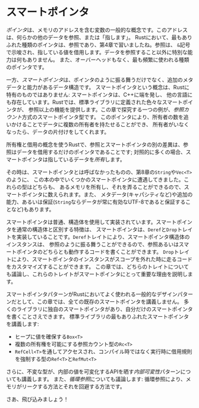 <!-- # Smart Pointers -->

# スマートポインタ

<!-- A *pointer* is a general concept for a variable that contains an address in -->
<!-- memory. This address refers to, or “points at,” some other data. The most -->
<!-- common kind of pointer in Rust is a reference, which you learned about in -->
<!-- Chapter 4. References are indicated by the `&` symbol and borrow the value they -->
<!-- point to. They don’t have any special capabilities other than referring to -->
<!-- data. Also, they don’t have any overhead and are the kind of pointer we use -->
<!-- most often. -->

*ポインタ*は、メモリのアドレスを含む変数の一般的な概念です。このアドレスは、何らかの他のデータを参照、または「指します」。
Rustにおいて、最もありふれた種類のポインタは、参照であり、第4章で習いましたね。参照は、
`&`記号で示唆され、指している値を借用します。データを参照すること以外に特別な能力は何もありません。
また、オーバーヘッドもなく、最も頻繁に使われる種類のポインタです。

<!-- *Smart pointers*, on the other hand, are data structures that not only act like -->
<!-- a pointer but also have additional metadata and capabilities. The concept of -->
<!-- smart pointers isn’t unique to Rust: smart pointers originated in C++ and exist -->
<!-- in other languages as well. In Rust, the different smart pointers defined in -->
<!-- the standard library provide functionality beyond that provided by references. -->
<!-- One example that we’ll explore in this chapter is the *reference counting* -->
<!-- smart pointer type. This pointer enables you to have multiple owners of data by -->
<!-- keeping track of the number of owners and, when no owners remain, cleaning up -->
<!-- the data. -->

一方、*スマートポインタ*は、ポインタのように振る舞うだけでなく、追加のメタデータと能力があるデータ構造です。
スマートポインタという概念は、Rustに特有のものではありません: スマートポインタは、C++に端を発し、
他の言語にも存在しています。Rustでは、標準ライブラリに定義された色々なスマートポインタが、
参照以上の機能を提供します。この章で探究する一つの例が、*参照カウント*方式のスマートポインタ型です。
このポインタにより、所有者の数を追いかけることでデータに複数の所有者を持たせることができ、
所有者がいなくなったら、データの片付けをしてくれます。

<!-- In Rust, which uses the concept of ownership and borrowing, an additional -->
<!-- difference between references and smart pointers is that references are -->
<!-- pointers that only borrow data; in contrast, in many cases, smart pointers -->
<!-- *own* the data they point to. -->

所有権と借用の概念を使うRustで、参照とスマートポインタの別の差異は、参照はデータを借用するだけのポインタであることです;
対照的に多くの場合、スマートポインタは指しているデータを*所有*します。

<!-- We’ve already encountered a few smart pointers in this book, such as `String` -->
<!-- and `Vec<T>` in Chapter 8, although we didn’t call them smart pointers at the -->
<!-- time. Both these types count as smart pointers because they own some memory and -->
<!-- allow you to manipulate it. They also have metadata (such as their capacity) -->
<!-- and extra capabilities or guarantees (such as with `String` ensuring its data -->
<!-- will always be valid UTF-8). -->

その時は、スマートポインタとは呼ばなかったものの、第8章の`String`や`Vec<T>`のように、
この本の中でいくつかのスマートポインタに遭遇してきました。これらの型はどちらも、
あるメモリを所有し、それを弄ることができるので、スマートポインタに数えられます。また、
メタデータ(キャパシティなど)や追加の能力、あるいは保証(`String`ならデータが常に有効なUTF-8であると保証することなど)もあります。

<!-- Smart pointers are usually implemented using structs. The characteristic that -->
<!-- distinguishes a smart pointer from an ordinary struct is that smart pointers -->
<!-- implement the `Deref` and `Drop` traits. The `Deref` trait allows an instance -->
<!-- of the smart pointer struct to behave like a reference so you can write code -->
<!-- that works with either references or smart pointers. The `Drop` trait allows -->
<!-- you to customize the code that is run when an instance of the smart pointer -->
<!-- goes out of scope. In this chapter, we’ll discuss both traits and demonstrate -->
<!-- why they’re important to smart pointers. -->

スマートポインタは普通、構造体を使用して実装されています。スマートポインタを通常の構造体と区別する特徴は、
スマートポインタは、`Deref`と`Drop`トレイトを実装していることです。`Deref`トレイトにより、スマートポインタ構造体のインスタンスは、
参照のように振る舞うことができるので、参照あるいはスマートポインタのどちらとも動作するコードを書くことができます。
`Drop`トレイトにより、スマートポインタのインスタンスがスコープを外れた時に走るコードをカスタマイズすることができます。
この章では、どちらのトレイトについても議論し、これらのトレイトがスマートポインタにとって重要な理由を説明します。

<!-- Given that the smart pointer pattern is a general design pattern used -->
<!-- frequently in Rust, this chapter won’t cover every existing smart pointer. Many -->
<!-- libraries have their own smart pointers, and you can even write your own. We’ll -->
<!-- cover the most common smart pointers in the standard library: -->

スマートポインタパターンがRustにおいてよく使われる一般的なデザインパターンだとして、この章では、全ての既存のスマートポインタを講義しません。
多くのライブラリに独自のスマートポインタがあり、自分だけのスマートポインタを書くことさえできます。
標準ライブラリの最もありふれたスマートポインタを講義します:

<!-- * `Box<T>` for allocating values on the heap -->
<!-- * `Rc<T>`, a reference counting type that enables multiple ownership -->
<!-- * `Ref<T>` and `RefMut<T>`, accessed through `RefCell<T>`, a type that enforces -->
<!--   the borrowing rules at runtime instead of compile time -->

* ヒープに値を確保する`Box<T>`
* 複数の所有権を可能にする参照カウント型の`Rc<T>`
* `RefCell<T>`を通してアクセスされ、コンパイル時ではなく実行時に借用規則を強制する型の`Ref<T>`と`RefMut<T>`

<!-- In addition, we’ll cover the *interior mutability* pattern where an immutable -->
<!-- type exposes an API for mutating an interior value. We’ll also discuss -->
<!-- *reference cycles*: how they can leak memory and how to prevent them. -->

さらに、不変な型が、内部の値を可変化するAPIを晒す*内部可変性*パターンについても講義します。
また、*循環参照*についても議論します: 循環参照により、メモリがリークする方法とそれを回避する方法です。

<!-- Let’s dive in! -->

さあ、飛び込みましょう！
